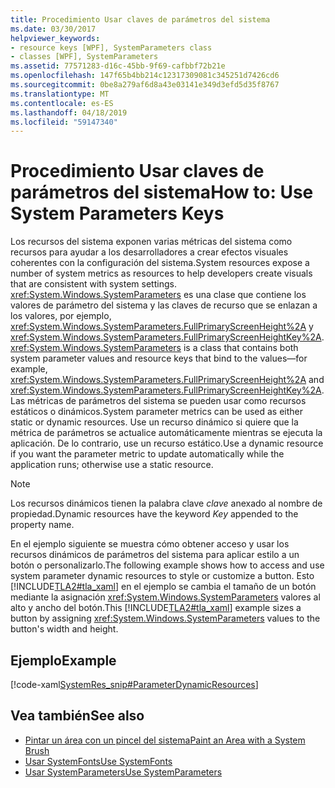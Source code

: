 ```yaml
---
title: Procedimiento Usar claves de parámetros del sistema
ms.date: 03/30/2017
helpviewer_keywords:
- resource keys [WPF], SystemParameters class
- classes [WPF], SystemParameters
ms.assetid: 77571283-d16c-45bb-9f69-cafbbf72b21e
ms.openlocfilehash: 147f65b4bb214c12317309081c345251d7426cd6
ms.sourcegitcommit: 0be8a279af6d8a43e03141e349d3efd5d35f8767
ms.translationtype: MT
ms.contentlocale: es-ES
ms.lasthandoff: 04/18/2019
ms.locfileid: "59147340"
---
```

# <a name="how-to-use-system-parameters-keys"></a><span data-ttu-id="210af-102">Procedimiento Usar claves de parámetros del sistema</span><span class="sxs-lookup"><span data-stu-id="210af-102">How to: Use System Parameters Keys</span></span>
<span data-ttu-id="210af-103">Los recursos del sistema exponen varias métricas del sistema como recursos para ayudar a los desarrolladores a crear efectos visuales coherentes con la configuración del sistema.</span><span class="sxs-lookup"><span data-stu-id="210af-103">System resources expose a number of system metrics as resources to help developers create visuals that are consistent with system settings.</span></span> <span data-ttu-id="210af-104"><xref:System.Windows.SystemParameters> es una clase que contiene los valores de parámetro del sistema y las claves de recurso que se enlazan a los valores, por ejemplo, <xref:System.Windows.SystemParameters.FullPrimaryScreenHeight%2A> y <xref:System.Windows.SystemParameters.FullPrimaryScreenHeightKey%2A>.</span><span class="sxs-lookup"><span data-stu-id="210af-104"><xref:System.Windows.SystemParameters> is a class that contains both system parameter values and resource keys that bind to the values—for example, <xref:System.Windows.SystemParameters.FullPrimaryScreenHeight%2A> and <xref:System.Windows.SystemParameters.FullPrimaryScreenHeightKey%2A>.</span></span> <span data-ttu-id="210af-105">Las métricas de parámetros del sistema se pueden usar como recursos estáticos o dinámicos.</span><span class="sxs-lookup"><span data-stu-id="210af-105">System parameter metrics can be used as either static or dynamic resources.</span></span> <span data-ttu-id="210af-106">Use un recurso dinámico si quiere que la métrica de parámetros se actualice automáticamente mientras se ejecuta la aplicación. De lo contrario, use un recurso estático.</span><span class="sxs-lookup"><span data-stu-id="210af-106">Use a dynamic resource if you want the parameter metric to update automatically while the application runs; otherwise use a static resource.</span></span>  
  
> [!NOTE]
>  <span data-ttu-id="210af-107">Los recursos dinámicos tienen la palabra clave *clave* anexado al nombre de propiedad.</span><span class="sxs-lookup"><span data-stu-id="210af-107">Dynamic resources have the keyword *Key* appended to the property name.</span></span>  
  
 <span data-ttu-id="210af-108">En el ejemplo siguiente se muestra cómo obtener acceso y usar los recursos dinámicos de parámetros del sistema para aplicar estilo a un botón o personalizarlo.</span><span class="sxs-lookup"><span data-stu-id="210af-108">The following example shows how to access and use system parameter dynamic resources to style or customize a button.</span></span> <span data-ttu-id="210af-109">Esto [!INCLUDE[TLA2#tla_xaml](../../../../includes/tla2sharptla-xaml-md.md)] en el ejemplo se cambia el tamaño de un botón mediante la asignación <xref:System.Windows.SystemParameters> valores al alto y ancho del botón.</span><span class="sxs-lookup"><span data-stu-id="210af-109">This [!INCLUDE[TLA2#tla_xaml](../../../../includes/tla2sharptla-xaml-md.md)] example sizes a button by assigning <xref:System.Windows.SystemParameters> values to the button's width and height.</span></span>  
  
## <a name="example"></a><span data-ttu-id="210af-110">Ejemplo</span><span class="sxs-lookup"><span data-stu-id="210af-110">Example</span></span>  
 [!code-xaml[SystemRes_snip#ParameterDynamicResources](~/samples/snippets/csharp/VS_Snippets_Wpf/SystemRes_snip/CSharp/MyApp.xaml#parameterdynamicresources)]  
  
## <a name="see-also"></a><span data-ttu-id="210af-111">Vea también</span><span class="sxs-lookup"><span data-stu-id="210af-111">See also</span></span>

- [<span data-ttu-id="210af-112">Pintar un área con un pincel del sistema</span><span class="sxs-lookup"><span data-stu-id="210af-112">Paint an Area with a System Brush</span></span>](../graphics-multimedia/how-to-paint-an-area-with-a-system-brush.md)
- [<span data-ttu-id="210af-113">Usar SystemFonts</span><span class="sxs-lookup"><span data-stu-id="210af-113">Use SystemFonts</span></span>](how-to-use-systemfonts.md)
- [<span data-ttu-id="210af-114">Usar SystemParameters</span><span class="sxs-lookup"><span data-stu-id="210af-114">Use SystemParameters</span></span>](how-to-use-systemparameters.md)
